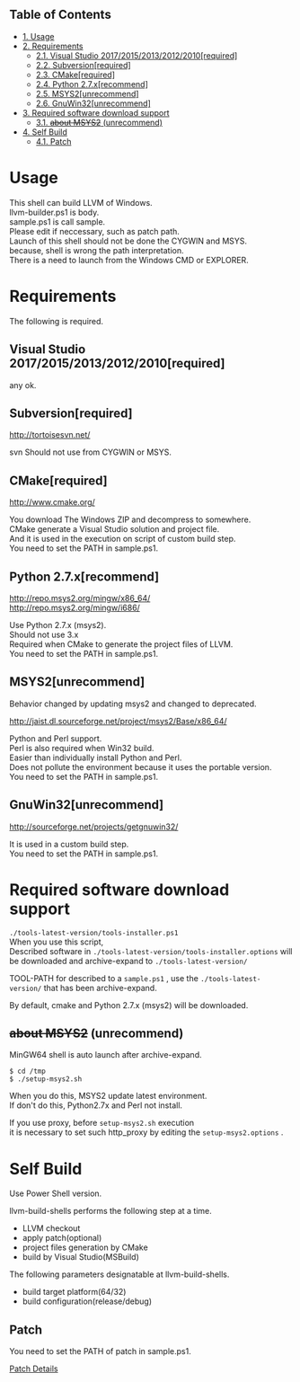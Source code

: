 <div id="table-of-contents">
<h2>Table of Contents</h2>
<div id="text-table-of-contents">
<ul>
<li><a href="#sec-1">1. Usage</a></li>
<li><a href="#sec-2">2. Requirements</a>
<ul>
<li><a href="#sec-2-1">2.1. Visual Studio 2017/2015/2013/2012/2010[required]</a></li>
<li><a href="#sec-2-2">2.2. Subversion[required]</a></li>
<li><a href="#sec-2-3">2.3. CMake[required]</a></li>
<li><a href="#sec-2-4">2.4. Python 2.7.x[recommend]</a></li>
<li><a href="#sec-2-5">2.5. MSYS2[unrecommend]</a></li>
<li><a href="#sec-2-6">2.6. GnuWin32[unrecommend]</a></li>
</ul>
</li>
<li><a href="#sec-3">3. Required software download support</a>
<ul>
<li><a href="#sec-3-1">3.1. <del>about MSYS2</del> (unrecommend)</a></li>
</ul>
</li>
<li><a href="#sec-4">4. Self Build</a>
<ul>
<li><a href="#sec-4-1">4.1. Patch</a></li>
</ul>
</li>
</ul>
</div>
</div>



# Usage<a id="sec-1" name="sec-1"></a>

This shell can build LLVM of Windows.  
llvm-builder.ps1 is body.  
sample.ps1 is call sample.  
Please edit if neccessary, such as patch path.  
Launch of this shell should not be done the CYGWIN and MSYS.  
because, shell is wrong the path interpretation.  
There is a need to launch from the Windows CMD or EXPLORER.  

# Requirements<a id="sec-2" name="sec-2"></a>

The following is required.  

## Visual Studio 2017/2015/2013/2012/2010[required]<a id="sec-2-1" name="sec-2-1"></a>

any ok.  

## Subversion[required]<a id="sec-2-2" name="sec-2-2"></a>

<http://tortoisesvn.net/>  

svn Should not use from CYGWIN or MSYS.  

## CMake[required]<a id="sec-2-3" name="sec-2-3"></a>

<http://www.cmake.org/>  

You download The Windows ZIP and decompress to somewhere.  
CMake generate a Visual Studio solution and project file.  
And it is used in the execution on script of custom build step.  
You need to set the PATH in sample.ps1.  

## Python 2.7.x[recommend]<a id="sec-2-4" name="sec-2-4"></a>

<http://repo.msys2.org/mingw/x86_64/>  
<http://repo.msys2.org/mingw/i686/>  

Use Python 2.7.x (msys2).  
Should not use 3.x  
Required when CMake to generate the project files of LLVM.  
You need to set the PATH in sample.ps1.  

## MSYS2[unrecommend]<a id="sec-2-5" name="sec-2-5"></a>

<span class="underline">Behavior changed by updating msys2 and changed to deprecated.</span>  

<http://jaist.dl.sourceforge.net/project/msys2/Base/x86_64/>  

Python and Perl support.  
Perl is also required when Win32 build.  
Easier than individually install Python and Perl.  
Does not pollute the environment because it uses the portable version.  
You need to set the PATH in sample.ps1.  

## GnuWin32[unrecommend]<a id="sec-2-6" name="sec-2-6"></a>

<http://sourceforge.net/projects/getgnuwin32/>     

It is used in a custom build step.  
You need to set the PATH in sample.ps1.  

# Required software download support<a id="sec-3" name="sec-3"></a>

`./tools-latest-version/tools-installer.ps1`  
When you use this script,  
Described software in `./tools-latest-version/tools-installer.options` will be downloaded and archive-expand to `./tools-latest-version/`   

TOOL-PATH for described to a `sample.ps1` , use the `./tools-latest-version/` that has been archive-expand.  

By default, cmake and Python 2.7.x (msys2) will be downloaded.  

## <del>about MSYS2</del> (unrecommend)<a id="sec-3-1" name="sec-3-1"></a>

MinGW64 shell is auto launch after archive-expand.  

    $ cd /tmp
    $ ./setup-msys2.sh

When you do this, MSYS2 update latest environment.  
If don't do this, Python2.7x and Perl not install.  

If you use proxy, before `setup-msys2.sh` execution  
it is necessary to set such http\_proxy by editing the `setup-msys2.options` .  

# Self Build<a id="sec-4" name="sec-4"></a>

Use Power Shell version.  

llvm-build-shells performs the following step at a time.  
-   LLVM checkout
-   apply patch(optional)
-   project files generation by CMake
-   build by Visual Studio(MSBuild)

The following parameters designatable at llvm-build-shells.  
-   build target platform(64/32)
-   build configuration(release/debug)

## Patch<a id="sec-4-1" name="sec-4-1"></a>

You need to set the PATH of patch in sample.ps1.  

[Patch Details](../patch/details.md)

